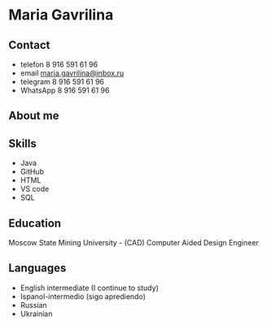 # Maria Gavrilina

## Contact
- telefon 8 916 591 61 96
- email maria.gavrilina@inbox.ru
- telegram  8 916 591 61 96
- WhatsApp   8 916 591 61 96

## About me

## Skills
- Java
- GitHub
- HTML
- VS code
- SQL

## Education
Moscow State Mining University  - (CAD) Computer Aided Design Engineer

## Languages 
- English intermediate (I continue to study)
- Ispanol-intermedio (sigo aprediendo)
- Russian
- Ukrainian